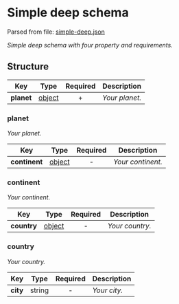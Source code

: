 # __Simple deep schema__
Parsed from file: [simple-deep.json](https://github.com/McCastles/JMC/blob/master/examples/simple-deep.json)

_Simple deep schema with four property and requirements._
## __Structure__

|Key|Type|Required|Description|
|-|:-:|:-:|-|
|__planet__|[object](#planet)|+|_Your planet._|
### __planet__
_Your planet._

|Key|Type|Required|Description|
|-|:-:|:-:|-|
|__continent__|[object](#continent)|-|_Your continent._|
### __continent__
_Your continent._

|Key|Type|Required|Description|
|-|:-:|:-:|-|
|__country__|[object](#country)|-|_Your country._|
### __country__
_Your country._

|Key|Type|Required|Description|
|-|:-:|:-:|-|
|__city__|string|-|_Your city._|